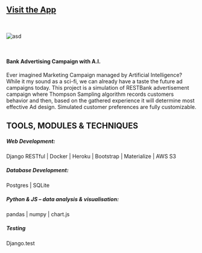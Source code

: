 ## [Visit the App](https://www.thompsonsampling.com/)

<br>

![asd](https://user-images.githubusercontent.com/26208598/83909293-6ddb2980-a760-11ea-88d9-d345e4a6e40d.PNG)

<br>

#### Bank Advertising Campaign with A.I.

Ever imagined Marketing Campaign managed by Artificial Intelligence? While it my sound as a sci-fi, we can already have a taste the future ad campaigns today. 
This project is a simulation of RESTBank advertisement campaign where Thompson Sampling algorithm records customers behavior and then, 
based on the gathered experience it will determine most effective Ad design. Simulated customer preferences are fully customizable. 

## TOOLS, MODULES & TECHNIQUES

##### Web Development:
Django RESTful | Docker | Heroku | Bootstrap | Materialize | AWS S3


##### Database Development:
Postgres | SQLite

##### Python & JS – data analysis & visualisation:
pandas | numpy | chart.js

##### Testing
Django.test
